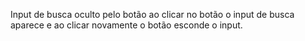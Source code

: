 Input de busca oculto pelo botão ao clicar no botão o input de busca aparece e ao clicar novamente o botão esconde o input.
